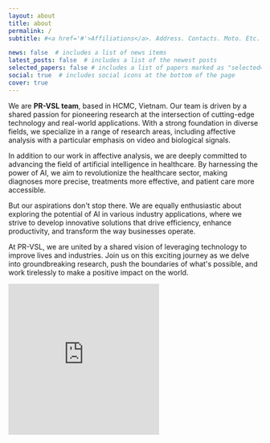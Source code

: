 ```yaml
---
layout: about
title: about
permalink: /
subtitle: #<a href='#'>Affiliations</a>. Address. Contacts. Moto. Etc.

news: false  # includes a list of news items
latest_posts: false  # includes a list of the newest posts
selected_papers: false # includes a list of papers marked as "selected={true}"
social: true  # includes social icons at the bottom of the page
cover: true
---
```



We are **PR-VSL team**, based in HCMC, Vietnam. Our team is driven by a shared passion for pioneering research at the intersection of cutting-edge technology and real-world applications. With a strong foundation in diverse fields, we specialize in a range of research areas, including affective analysis with a particular emphasis on video and biological signals.

In addition to our work in affective analysis, we are deeply committed to advancing the field of artificial intelligence in healthcare. By harnessing the power of AI, we aim to revolutionize the healthcare sector, making diagnoses more precise, treatments more effective, and patient care more accessible.

But our aspirations don't stop there. We are equally enthusiastic about exploring the potential of AI in various industry applications, where we strive to develop innovative solutions that drive efficiency, enhance productivity, and transform the way businesses operate.

At PR-VSL, we are united by a shared vision of leveraging technology to improve lives and industries. Join us on this exciting journey as we delve into groundbreaking research, push the boundaries of what's possible, and work tirelessly to make a positive impact on the world.

<iframe class="embed-responsive" src="https://www.google.com/maps/embed?pb=!1m18!1m12!1m3!1d501726.5407051582!2d106.365578484716!3d10.754618147797133!2m3!1f0!2f0!3f0!3m2!1i1024!2i768!4f13.1!3m3!1m2!1s0x317529292e8d3dd1%3A0xf15f5aad773c112b!2sHo%20Chi%20Minh%20City%2C%20Vietnam!5e0!3m2!1sen!2skr!4v1695111114597!5m2!1sen!2skr" height="300" style="border:0;" allowfullscreen="" loading="lazy"></iframe>

